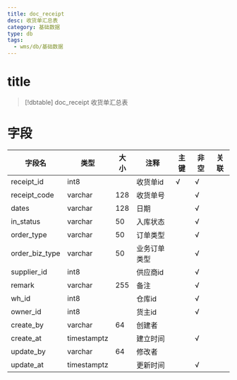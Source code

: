 ```yaml
---
title: doc_receipt
desc: 收货单汇总表
category: 基础数据
type: db
tags:
  - wms/db/基础数据
---
```


# title
>[!dbtable] doc_receipt
> 收货单汇总表

# 字段
| 字段名 | 类型 | 大小 | 注释 | 主键 | 非空 | 关联 |
| --- | --- | --- | --- | --- | --- | --- |
| receipt_id | int8 |  | 收货单id | √ | √ |  |
| receipt_code | varchar | 128 | 收货单号 |  | √ |  |
| dates | varchar | 128 | 日期 |  | √ |  |
| in_status | varchar | 50 | 入库状态 |  | √ |  |
| order_type | varchar | 50 | 订单类型 |  | √ |  |
| order_biz_type | varchar | 50 | 业务订单类型 |  | √ |  |
| supplier_id | int8 |  | 供应商id |  | √ |  |
| remark | varchar | 255 | 备注 |  | √ |  |
| wh_id | int8 |  | 仓库id |  | √ |  |
| owner_id | int8 |  | 货主id |  | √ |  |
| create_by | varchar | 64 | 创建者 |  |  |  |
| create_at | timestamptz |  | 建立时间 |  | √ |  |
| update_by | varchar | 64 | 修改者 |  |  |  |
| update_at | timestamptz |  | 更新时间 |  | √ |  |

